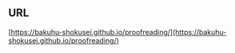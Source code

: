 ## URL

[https://bakuhu-shokusei.github.io/proofreading/](https://bakuhu-shokusei.github.io/proofreading/)
